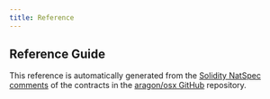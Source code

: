 ```yaml
---
title: Reference
---
```


## Reference Guide

This reference is automatically generated from the [Solidity NatSpec comments](https://docs.soliditylang.org/en/develop/natspec-format.html) of the contracts in the [aragon/osx GitHub](https://github.com/aragon/osx) repository.
